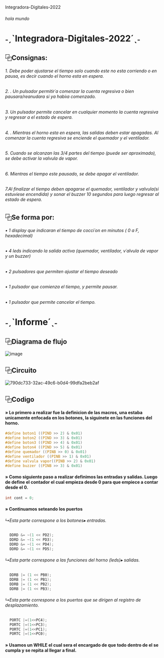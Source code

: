  Integradora-Digitales-2022
###### hola mundo
# ˗ˏˋIntegradora-Digitales-2022´ˎ˗
## ⿻Consignas:

 ###### 1. Debe poder ajustarse el tiempo solo cuando este no esta corriendo o en pausa, es decir cuando el horno esta en espera.
###### 2. . Un pulsador permitir´a comenzar la cuenta regresiva o bien pausara/reanudara si ya habiıa comenzado.
 ###### 3.  Un pulsador permite cancelar en cualquier momento la cuenta regresiva y regresar a el estado de espera.
######  4. . Mientras el horno esta en espera, las salidas deben estar apagadas. Al comenzar la cuenta regresiva se enciende el quemador y el ventilador.
 ###### 5. Cuando se alcanzan las 3/4 partes del tiempo (puede ser aproximado), se debe activar la valvula de vapor.

######  6. Mientras el tiempo este pausado, se debe apagar el ventilador.
######  7.Al finalizar el tiempo deben apagarse el quemador, ventilador y valvula(si estuviese encendida) y sonar el buzzer 10 segundos para luego regresar al estado de espera.


## ⿻Se forma por:   

  ###### • 1 display que indicaran el tiempo de cocci´on en minutos ( 0 a F, hexadecimal)
  ###### • 4 leds indicando la salida activa (quemador, ventilador, v´alvula de vapor y un buzzer)
  ###### • 2 pulsadores que permiten ajustar el tiempo deseado
  ###### • 1 pulsador que comienza el tiempo, y permite pausar.
  ###### • 1 pulsador que permite cancelar el tiempo.

  # ˗ˏˋInforme´ˎ˗

  ## ⿻Diagrama de flujo
![image](https://user-images.githubusercontent.com/111539493/203899804-1cbfed28-e07c-45df-b16d-ca8365496761.png)





  ## ⿻Circuito
![790dc733-32ac-49c6-b0d4-99dfa2beb2af](https://user-images.githubusercontent.com/111539493/203897726-f7d11b60-e14c-4e6a-ae2b-dc3e509c2f09.jpg)


## ⿻Codigo

#### » Lo primero a realizar fue la definicion de las macros, una estaba unicamente enfocada en los botones, la siguinete en las funciones del horno. 
```C
#define boton1 ((PIND >> 2) & 0x01)
#define boton2 ((PIND >> 3) & 0x01)
#define boton3 ((PIND >> 4) & 0x01)
#define boton4 ((PIND >> 5) & 0x01)
#define quemador ((PINB >> 0) & 0x01)
#define ventilador ((PINB >> 1) & 0x01)
#define valvula vapor((PINB >> 2) & 0x01)
#define buzzer ((PINB >> 3) & 0x01)
```

#### » Como siguiente paso a realizar definimos las entradas y salidas. Luego de define el contador el cual empieza desde 0 para que empiece a contar desde el 0.

```C
int cont = 0;
```
#### » Continuamos seteando los puertos 

###### ↳Esta parte correspone a los botones▸ entradas.

```C
  DDRD &= ~(1 << PD2);
  DDRD &= ~(1 << PD3);
  DDRD &= ~(1 << PD4);
  DDRD &= ~(1 << PD5);
```
###### ↳Esta parte correspone a las funciones del horno (leds)▸ salidas.

```C
  DDRB |= (1 << PB0); 
  DDRB |= (1 << PB1);
  DDRB |= (1 << PB2);
  DDRB |= (1 << PB3);
 ```
###### ↳Esta parte correspone a los puertos que se dirigen al registro de desplazamiento.

```C
  PORTC |=(1<<PC4);
  PORTC |=(1<<PC3);
  PORTC |=(1<<PC1);
  PORTC |=(1<<PC0);
```
#### » Usamos un WHILE el cual sera el encargado de que todo dentro de el se cumpla y se repita al llegar a final.


